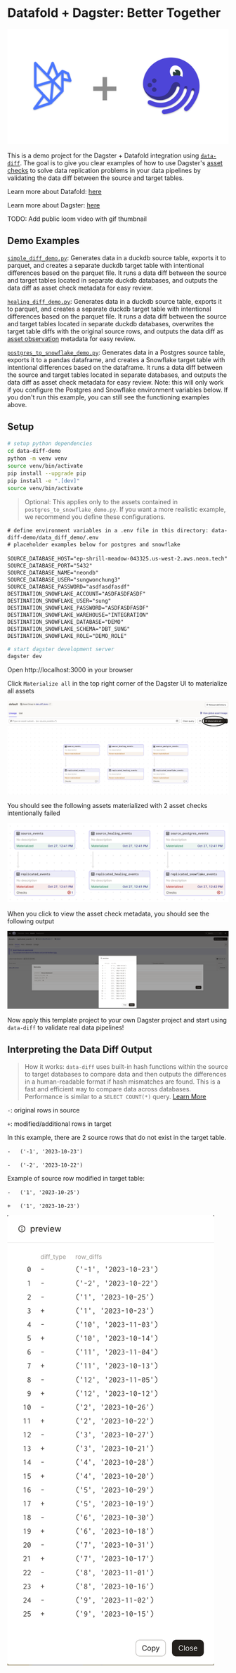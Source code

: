 # Datafold + Dagster: Better Together

<p align="center">
  <img src="images/dagster_and_datafold.png">
</p>

This is a demo project for the Dagster + Datafold integration using [`data-diff`](https://github.com/datafold/data-diff#data-diff-compare-datasets-fast-within-or-across-sql-databases). The goal is to give you clear examples of how to use Dagster's [asset checks](https://docs.dagster.io/concepts/assets/asset-checks) to solve data replication problems in your data pipelines by validating the data diff between the source and target tables.

Learn more about Datafold: [here](https://www.datafold.com/data-replication)

Learn more about Dagster: [here](https://dagster.io/)

TODO: Add public loom video with gif thumbnail

## Demo Examples

[`simple_diff_demo.py`](data-diff-demo/data_diff_demo/assets/simple_diff_demo.py): Generates data in a duckdb source table, exports it to parquet, and creates a separate duckdb target table with intentional differences based on the parquet file. It runs a data diff between the source and target tables located in separate duckdb databases, and outputs the data diff as asset check metadata for easy review.

[`healing_diff_demo.py`](data-diff-demo/data_diff_demo/assets/healing_diff_demo.py): Generates data in a duckdb source table, exports it to parquet, and creates a separate duckdb target table with intentional differences based on the parquet file. It runs a data diff between the source and target tables located in separate duckdb databases, overwrites the target table diffs with the original source rows, and outputs the data diff as [asset observation](https://docs.dagster.io/concepts/assets/asset-observations) metadata for easy review.

[`postgres_to_snowflake_demo.py`](data-diff-demo/data_diff_demo/assets/postgres_to_snowflake_demo.py): Generates data in a Postgres source table, exports it to a pandas dataframe, and creates a Snowflake target table with intentional differences based on the dataframe. It runs a data diff between the source and target tables located in separate databases, and outputs the data diff as asset check metadata for easy review. Note: this will only work if you configure the Postgres and Snowflake environment variables below. If you don't run this example, you can still see the functioning examples above.


## Setup

```bash
# setup python dependencies
cd data-diff-demo
python -m venv venv
source venv/bin/activate
pip install --upgrade pip
pip install -e ".[dev]"
source venv/bin/activate
```

> Optional: This applies only to the assets contained in `postgres_to_snowflake_demo.py`. If you want a more realistic example, we recommend you define these configurations.

```
# define environment variables in a .env file in this directory: data-diff-demo/data_diff_demo/.env
# placeholder examples below for postgres and snowflake

SOURCE_DATABASE_HOST="ep-shrill-meadow-043325.us-west-2.aws.neon.tech"
SOURCE_DATABASE_PORT="5432"
SOURCE_DATABASE_NAME="neondb"
SOURCE_DATABASE_USER="sungwonchung3"
SOURCE_DATABASE_PASSWORD="asdfasdfasdf"
DESTINATION_SNOWFLAKE_ACCOUNT="ASDFASDFASDF"
DESTINATION_SNOWFLAKE_USER="sung"
DESTINATION_SNOWFLAKE_PASSWORD="ASDFASDFASDF"
DESTINATION_SNOWFLAKE_WAREHOUSE="INTEGRATION"
DESTINATION_SNOWFLAKE_DATABASE="DEMO"
DESTINATION_SNOWFLAKE_SCHEMA="DBT_SUNG"
DESTINATION_SNOWFLAKE_ROLE="DEMO_ROLE"
```

```bash
# start dagster development server
dagster dev
```

Open http://localhost:3000 in your browser

Click `Materialize all` in the top right corner of the Dagster UI to materialize all assets

![](images/start.png)

You should see the following assets materialized with 2 asset checks intentionally failed

![](images/end.png)

When you click to view the asset check metadata, you should see the following output

![](images/example_asset_check.png)

Now apply this template project to your own Dagster project and start using `data-diff` to validate real data pipelines!


## Interpreting the Data Diff Output

> How it works: `data-diff` uses built-in hash functions within the source to target databases to compare data and then outputs the differences in a human-readable format if hash mismatches are found. This is a fast and efficient way to compare data across databases. Performance is similar to a `SELECT COUNT(*)` query. [Learn More](https://docs.datafold.com/data_diff/cross-database_diffing/#high-level-algorithm)

`-`: original rows in source

`+`: modified/additional rows in target

In this example, there are 2 source rows that do not exist in the target table.

`-   ('-1', '2023-10-23')`

`-   ('-2', '2023-10-22')`

Example of source row modified in target table:

`-   ('1', '2023-10-25')`

`+   ('1', '2023-10-23')`

![](images/data_diff_output.png)